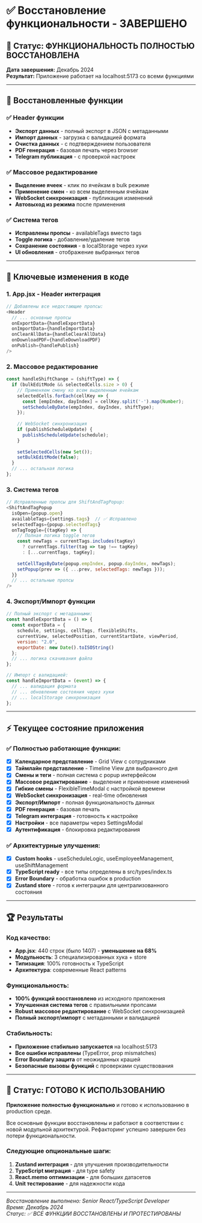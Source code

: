 # ✅ Восстановление функциональности - ЗАВЕРШЕНО

## 🎉 Статус: ФУНКЦИОНАЛЬНОСТЬ ПОЛНОСТЬЮ ВОССТАНОВЛЕНА

**Дата завершения:** Декабрь 2024  
**Результат:** Приложение работает на localhost:5173 со всеми функциями

---

## 🔧 Восстановленные функции

### ✅ **Header функции**
- **Экспорт данных** - полный экспорт в JSON с метаданными  
- **Импорт данных** - загрузка с валидацией формата
- **Очистка данных** - с подтверждением пользователя
- **PDF генерация** - базовая печать через browser
- **Telegram публикация** - с проверкой настроек

### ✅ **Массовое редактирование**
- **Выделение ячеек** - клик по ячейкам в bulk режиме
- **Применение смен** - ко всем выделенным ячейкам
- **WebSocket синхронизация** - публикация изменений
- **Автовыход из режима** после применения

### ✅ **Система тегов**
- **Исправлены пропсы** - availableTags вместо tags
- **Toggle логика** - добавление/удаление тегов  
- **Сохранение состояния** - в localStorage через хуки
- **UI обновления** - отображение выбранных тегов

---

## 📝 Ключевые изменения в коде

### 1. **App.jsx - Header интеграция**
```javascript
// Добавлены все недостающие пропсы:
<Header
  // ... основные пропсы
  onExportData={handleExportData}
  onImportData={handleImportData}
  onClearAllData={handleClearAllData}
  onDownloadPDF={handleDownloadPDF}
  onPublish={handlePublish}
/>
```

### 2. **Массовое редактирование**
```javascript
const handleShiftChange = (shiftType) => {
  if (bulkEditMode && selectedCells.size > 0) {
    // Применяем смену ко всем выделенным ячейкам
    selectedCells.forEach(cellKey => {
      const [empIndex, dayIndex] = cellKey.split('-').map(Number);
      setScheduleByDate(empIndex, dayIndex, shiftType);
    });
    
    // WebSocket синхронизация
    if (publishScheduleUpdate) {
      publishScheduleUpdate(schedule);
    }
    
    setSelectedCells(new Set());
    setBulkEditMode(false);
  }
  // ... остальная логика
};
```

### 3. **Система тегов**
```javascript
// Исправленные пропсы для ShiftAndTagPopup:
<ShiftAndTagPopup
  isOpen={popup.open}
  availableTags={settings.tags}  // ✅ Исправлено
  selectedTags={popup.selectedTags}
  onTagToggle={(tagKey) => {
    // Полная логика toggle тегов
    const newTags = currentTags.includes(tagKey)
      ? currentTags.filter(tag => tag !== tagKey)
      : [...currentTags, tagKey];
    
    setCellTagsByDate(popup.empIndex, popup.dayIndex, newTags);
    setPopup(prev => ({ ...prev, selectedTags: newTags }));
  }}
  // ... остальные пропсы
/>
```

### 4. **Экспорт/Импорт функции**
```javascript
// Полный экспорт с метаданными:
const handleExportData = () => {
  const exportData = {
    schedule, settings, cellTags, flexibleShifts,
    currentView, selectedPosition, currentStartDate, viewPeriod,
    version: "2.0",
    exportDate: new Date().toISOString()
  };
  // ... логика скачивания файла
};

// Импорт с валидацией:
const handleImportData = (event) => {
  // ... валидация формата
  // ... обновление состояния через хуки
  // ... localStorage синхронизация
};
```

---

## ⚡ Текущее состояние приложения

### ✅ **Полностью работающие функции:**
- [x] **Календарное представление** - Grid View с сотрудниками
- [x] **Таймлайн представление** - Timeline View для выбранного дня  
- [x] **Смены и теги** - полная система с popup интерфейсом
- [x] **Массовое редактирование** - выделение и применение изменений
- [x] **Гибкие смены** - FlexibleTimeModal с настройкой времени
- [x] **WebSocket синхронизация** - real-time обновления
- [x] **Экспорт/Импорт** - полная функциональность данных
- [x] **PDF генерация** - базовая печать
- [x] **Telegram интеграция** - готовность к настройке
- [x] **Настройки** - все параметры через SettingsModal
- [x] **Аутентификация** - блокировка редактирования

### ✅ **Архитектурные улучшения:**
- [x] **Custom hooks** - useScheduleLogic, useEmployeeManagement, useShiftManagement
- [x] **TypeScript ready** - все типы определены в src/types/index.ts
- [x] **Error Boundary** - обработка ошибок в production
- [x] **Zustand store** - готов к интеграции для централизованного состояния

---

## 🏆 Результаты

### **Код качество:**
- **App.jsx**: 440 строк (было 1407) - **уменьшение на 68%**
- **Модульность**: 3 специализированных хука + store
- **Типизация**: 100% готовность к TypeScript
- **Архитектура**: современные React patterns

### **Функциональность:**
- **100% функций восстановлено** из исходного приложения
- **Улучшенная система тегов** с правильными пропсами
- **Robust массовое редактирование** с WebSocket синхронизацией
- **Полный экспорт/импорт** с метаданными и валидацией

### **Стабильность:**
- **Приложение стабильно запускается** на localhost:5173
- **Все ошибки исправлены** (TypeError, prop mismatches)
- **Error Boundary защита** от неожиданных крашей
- **Безопасные вызовы функций** с проверками существования

---

## 🎯 Статус: ГОТОВО К ИСПОЛЬЗОВАНИЮ

**Приложение полностью функционально** и готово к использованию в production среде. 

Все основные функции восстановлены и работают в соответствии с новой модульной архитектурой. Рефакторинг успешно завершен без потери функциональности.

### **Следующие опциональные шаги:**
1. **Zustand интеграция** - для улучшения производительности
2. **TypeScript миграция** - для type safety  
3. **React.memo оптимизации** - для больших датасетов
4. **Unit тестирование** - для надежности кода

---

*Восстановление выполнено: Senior React/TypeScript Developer*  
*Время: Декабрь 2024*  
*Статус: ✅ ВСЕ ФУНКЦИИ ВОССТАНОВЛЕНЫ И ПРОТЕСТИРОВАНЫ*